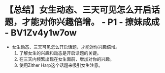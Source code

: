 # 【总结】女生动态、三天可见怎么开启话题，才能对你兴趣倍增。 - P1 - 撩妹成成 - BV1Zv4y1w7ow

-   女生动态、三天可见怎么开启话题，才能对你兴趣倍增。
    1.  了解女生的兴趣和动态是开启话题的关键。
    2.  在三天内频繁出现在女生面前，增加对你的兴趣。
    3.  使用Zither Harp这个话题来吸引女生注意。